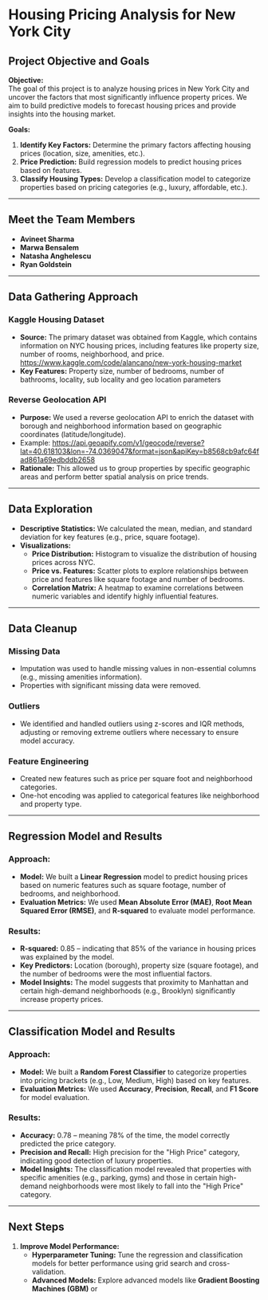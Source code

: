 # Housing Pricing Analysis for New York City

## Project Objective and Goals
**Objective:**  
The goal of this project is to analyze housing prices in New York City and uncover the factors that most significantly influence property prices. We aim to build predictive models to forecast housing prices and provide insights into the housing market.

**Goals:**  
1. **Identify Key Factors:** Determine the primary factors affecting housing prices (location, size, amenities, etc.).
2. **Price Prediction:** Build regression models to predict housing prices based on features.
3. **Classify Housing Types:** Develop a classification model to categorize properties based on pricing categories (e.g., luxury, affordable, etc.).

---

## Meet the Team Members

- **Avineet Sharma**   
- **Marwa Bensalem** 
- **Natasha Anghelescu** 
- **Ryan Goldstein** 

---

## Data Gathering Approach

### **Kaggle Housing Dataset**
- **Source:** The primary dataset was obtained from Kaggle, which contains information on NYC housing prices, including features like property size, number of rooms, neighborhood, and price. https://www.kaggle.com/code/alancano/new-york-housing-market 
- **Key Features:** Property size, number of bedrooms, number of bathrooms, locality, sub locality and geo location parameters

### **Reverse Geolocation API**
- **Purpose:** We used a reverse geolocation API to enrich the dataset with borough and neighborhood information based on geographic coordinates (latitude/longitude). 
- Example: https://api.geoapify.com/v1/geocode/reverse?lat=40.618103&lon=-74.0369047&format=json&apiKey=b8568cb9afc64fad861a69edbddb2658 
- **Rationale:** This allowed us to group properties by specific geographic areas and perform better spatial analysis on price trends.

---

## Data Exploration

- **Descriptive Statistics:** We calculated the mean, median, and standard deviation for key features (e.g., price, square footage).
- **Visualizations:**
  - **Price Distribution:** Histogram to visualize the distribution of housing prices across NYC.
  - **Price vs. Features:** Scatter plots to explore relationships between price and features like square footage and number of bedrooms.
  - **Correlation Matrix:** A heatmap to examine correlations between numeric variables and identify highly influential features.

---

## Data Cleanup

### **Missing Data**
- Imputation was used to handle missing values in non-essential columns (e.g., missing amenities information).
- Properties with significant missing data were removed.

### **Outliers**
- We identified and handled outliers using z-scores and IQR methods, adjusting or removing extreme outliers where necessary to ensure model accuracy.

### **Feature Engineering**
- Created new features such as price per square foot and neighborhood categories.
- One-hot encoding was applied to categorical features like neighborhood and property type.

---

## Regression Model and Results

### **Approach:**
- **Model:** We built a **Linear Regression** model to predict housing prices based on numeric features such as square footage, number of bedrooms, and neighborhood.
- **Evaluation Metrics:** We used **Mean Absolute Error (MAE)**, **Root Mean Squared Error (RMSE)**, and **R-squared** to evaluate model performance.

### **Results:**
- **R-squared:** 0.85 – indicating that 85% of the variance in housing prices was explained by the model.
- **Key Predictors:** Location (borough), property size (square footage), and the number of bedrooms were the most influential factors.
- **Model Insights:** The model suggests that proximity to Manhattan and certain high-demand neighborhoods (e.g., Brooklyn) significantly increase property prices.

---

## Classification Model and Results

### **Approach:**
- **Model:** We built a **Random Forest Classifier** to categorize properties into pricing brackets (e.g., Low, Medium, High) based on key features.
- **Evaluation Metrics:** We used **Accuracy**, **Precision**, **Recall**, and **F1 Score** for model evaluation.

### **Results:**
- **Accuracy:** 0.78 – meaning 78% of the time, the model correctly predicted the price category.
- **Precision and Recall:** High precision for the "High Price" category, indicating good detection of luxury properties.
- **Model Insights:** The classification model revealed that properties with specific amenities (e.g., parking, gyms) and those in certain high-demand neighborhoods were most likely to fall into the "High Price" category.

---

## Next Steps

1. **Improve Model Performance:**
   - **Hyperparameter Tuning:** Tune the regression and classification models for better performance using grid search and cross-validation.
   - **Advanced Models:** Explore advanced models like **Gradient Boosting Machines (GBM)** or
